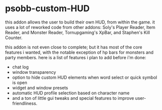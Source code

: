 # psobb-custom-HUD

this addon allows the user to build their own HUD, from within the game. it uses a lot of reworked code from other addons: Soly's Player Reader, Item Reader, and Monster Reader, Tornupgaming's XpBar, and Staphen's Kill Counter.

this addon is not even close to complete; but it has most of the core features i wanted, with the notable exception of hp bars for monsters and party members. here is a list of features i plan to add before i'm done:

* chat log
* window transparency
* option to hide custom HUD elements when word select or quick symbol is open
* widget and window presets
* automatic HUD profile selection based on character name
* and a ton of little gui tweaks and special features to improve user-friendliness.
